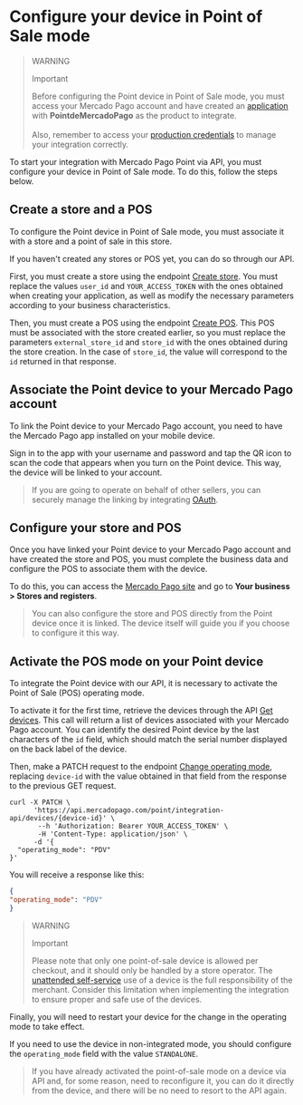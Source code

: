 # Configure your device in Point of Sale mode

> WARNING
>
> Important
>
> Before configuring the Point device in Point of Sale mode, you must access your Mercado Pago account and have created an [application](/developers/en/docs/mp-point/additional-content/your-integrations/dashboard) with **PointdeMercadoPago** as the product to integrate.
> <br><br>
> Also, remember to access your [production credentials](/developers/en/docs/mp-point/additional-content/your-integrations/credentials) to manage your integration correctly.

To start your integration with Mercado Pago Point via API, you must configure your device in Point of Sale mode. To do this, follow the steps below.

## Create a store and a POS

To configure the Point device in Point of Sale mode, you must associate it with a store and a point of sale in this store.

If you haven't created any stores or POS yet, you can do so through our API.

First, you must create a store using the endpoint [Create store](/developers/en/reference/stores/_users_user_id_stores/post). You must replace the values `user_id` and `YOUR_ACCESS_TOKEN` with the ones obtained when creating your application, as well as modify the necessary parameters according to your business characteristics.

Then, you must create a POS using the endpoint [Create POS](/developers/en/reference/pos/_pos/post). This POS must be associated with the store created earlier, so you must replace the parameters `external_store_id` and `store_id` with the ones obtained during the store creation. In the case of `store_id`, the value will correspond to the `id` returned in that response.

## Associate the Point device to your Mercado Pago account

To link the Point device to your Mercado Pago account, you need to have the Mercado Pago app installed on your mobile device.

Sign in to the app with your username and password and tap the QR icon to scan the code that appears when you turn on the Point device. This way, the device will be linked to your account.

> If you are going to operate on behalf of other sellers, you can securely manage the linking by integrating [OAuth](/developers/en/docs/mp-point/additional-content/security/oauth/introduction).

## Configure your store and POS

Once you have linked your Point device to your Mercado Pago account and have created the store and POS, you must complete the business data and configure the POS to associate them with the device.

To do this, you can access the [Mercado Pago site](https://www.mercadopago[FAKER][URL][DOMAIN]/stores) and go to **Your business > Stores and registers**.

> You can also configure the store and POS directly from the Point device once it is linked. The device itself will guide you if you choose to configure it this way.

## Activate the POS mode on your Point device

To integrate the Point device with our API, it is necessary to activate the Point of Sale (POS) operating mode.

To activate it for the first time, retrieve the devices through the API [Get devices](/developers/en/reference/integrations_api/_point_integration-api_devices/get). This call will return a list of devices associated with your Mercado Pago account. You can identify the desired Point device by the last characters of the `id` field, which should match the serial number displayed on the back label of the device.

Then, make a PATCH request to the endpoint [Change operating mode](/developers/en/reference/integrations_api/_point_integration-api_devices_device-id/patch), replacing `device-id` with the value obtained in that field from the response to the previous GET request.

``` curl
curl -X PATCH \
      'https://api.mercadopago.com/point/integration-api/devices/{device-id}' \
       --h 'Authorization: Bearer YOUR_ACCESS_TOKEN' \
       -H 'Content-Type: application/json' \ 
      -d '{
  "operating_mode": "PDV"
}'
```

You will receive a response like this:

``` json
{
"operating_mode": "PDV"
}
```

> WARNING
>
> Important
>
> Please note that only one point-of-sale device is allowed per checkout, and it should only be handled by a store operator. The [unattended self-service](/developers/en/docs/mp-point/integration-api/glossary) use of a device is the full responsibility of the merchant. Consider this limitation when implementing the integration to ensure proper and safe use of the devices.

Finally, you will need to restart your device for the change in the operating mode to take effect.

If you need to use the device in non-integrated mode, you should configure the `operating_mode` field with the value `STANDALONE`.

> If you have already activated the point-of-sale mode on a device via API and, for some reason, need to reconfigure it, you can do it directly from the device, and there will be no need to resort to the API again.